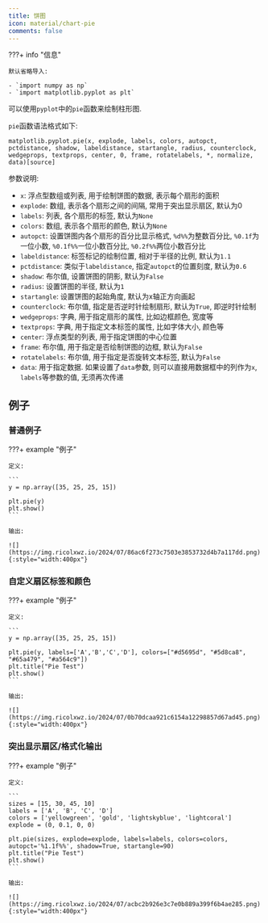 ```yaml
---
title: 饼图
icon: material/chart-pie
comments: false
---
```


???+ info "信息"

    默认省略导入:

    - `import numpy as np`
    - `import matplotlib.pyplot as plt`

可以使用`pyplot`中的`pie`函数来绘制柱形图.

`pie`函数语法格式如下:

```
matplotlib.pyplot.pie(x, explode, labels, colors, autopct, pctdistance, shadow, labeldistance, startangle, radius, counterclock, wedgeprops, textprops, center, 0, frame, rotatelabels, *, normalize, data)[source]
```

参数说明:

- `x`: 浮点型数组或列表, 用于绘制饼图的数据, 表示每个扇形的面积
- `explode`: 数组, 表示各个扇形之间的间隔, 常用于突出显示扇区, 默认为0
- `labels`: 列表, 各个扇形的标签, 默认为`None`
- `colors`: 数组, 表示各个扇形的颜色, 默认为`None`
- `autopct`: 设置饼图内各个扇形的百分比显示格式, `%d%%`为整数百分比, `%0.1f`为一位小数, `%0.1f%%`一位小数百分比, `%0.2f%%`两位小数百分比
- `labeldistance`: 标签标记的绘制位置, 相对于半径的比例, 默认为`1.1`
- `pctdistance`: 类似于`labeldistance`, 指定`autopct`的位置刻度, 默认为`0.6`
- `shadow`: 布尔值, 设置饼图的阴影, 默认为`False`
- `radius`: 设置饼图的半径, 默认为`1`
- `startangle`: 设置饼图的起始角度, 默认为x轴正方向画起
- `counterclock`: 布尔值, 指定是否逆时针绘制扇形, 默认为`True`, 即逆时针绘制
- `wedgeprops`: 字典, 用于指定扇形的属性, 比如边框颜色, 宽度等
- `textprops`: 字典, 用于指定文本标签的属性, 比如字体大小, 颜色等
- `center`: 浮点类型的列表, 用于指定饼图的中心位置
- `frame`: 布尔值, 用于指定是否绘制饼图的边框, 默认为`False`
- `rotatelabels`: 布尔值, 用于指定是否旋转文本标签, 默认为`False`
- `data`: 用于指定数据. 如果设置了`data`参数, 则可以直接用数据框中的列作为`x`, `labels`等参数的值, 无须再次传递

## 例子

### 普通例子

???+ example "例子"

    定义:

    ```
    y = np.array([35, 25, 25, 15])

    plt.pie(y)
    plt.show()
    ```

    输出:

    ![](https://img.ricolxwz.io/2024/07/86ac6f273c7503e3853732d4b7a117dd.png){:style="width:400px"}

### 自定义扇区标签和颜色

???+ example "例子"

    定义:

    ```
    y = np.array([35, 25, 25, 15])

    plt.pie(y, labels=['A','B','C','D'], colors=["#d5695d", "#5d8ca8", "#65a479", "#a564c9"])
    plt.title("Pie Test")
    plt.show()
    ```

    输出:

    ![](https://img.ricolxwz.io/2024/07/0b70dcaa921c6154a12298857d67ad45.png){:style="width:400px"}

### 突出显示扇区/格式化输出

???+ example "例子"

    定义:

    ```
    sizes = [15, 30, 45, 10]
    labels = ['A', 'B', 'C', 'D']
    colors = ['yellowgreen', 'gold', 'lightskyblue', 'lightcoral']
    explode = (0, 0.1, 0, 0)

    plt.pie(sizes, explode=explode, labels=labels, colors=colors, autopct='%1.1f%%', shadow=True, startangle=90)
    plt.title("Pie Test")
    plt.show()
    ```

    输出:
    
    ![](https://img.ricolxwz.io/2024/07/acbc2b926e3c7e0b889a399f6b4ae285.png){:style="width:400px"}

[^1]: Matplotlib 饼图 | 菜鸟教程. (n.d.). Retrieved July 2, 2024, from https://www.runoob.com/matplotlib/matplotlib-pie.html